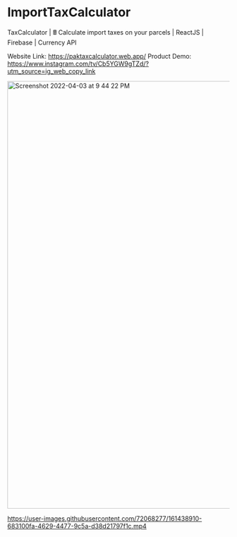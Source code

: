 # ImportTaxCalculator
TaxCalculator | 🖩 Calculate import taxes on your parcels | ReactJS | Firebase | Currency API

Website Link: https://paktaxcalculator.web.app/
Product Demo: https://www.instagram.com/tv/Cb5YGW9gTZd/?utm_source=ig_web_copy_link

<img width="968" alt="Screenshot 2022-04-03 at 9 44 22 PM" src="https://user-images.githubusercontent.com/72068277/161438665-b6ca9366-b047-404c-8233-5bab38555f59.png">

https://user-images.githubusercontent.com/72068277/161438910-683100fa-4629-4477-9c5a-d38d21797f1c.mp4


